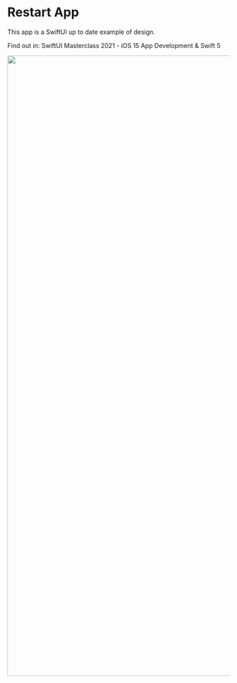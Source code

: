 # Restart App
This app is a SwiftUI up to date example of design.

Find out in:
SwiftUI Masterclass 2021 - iOS 15 App Development & Swift 5


<a href="#">
    <img align="center" width="300%" height="60%" src="game.gif">
</a>
